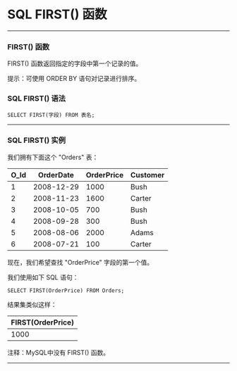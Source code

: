 # SQL FIRST() 函数

---
### FIRST() 函数

FIRST() 函数返回指定的字段中第一个记录的值。

提示：可使用 ORDER BY 语句对记录进行排序。

### SQL FIRST() 语法

```
SELECT FIRST(字段) FROM 表名;
```

---
### SQL FIRST() 实例

我们拥有下面这个 "Orders" 表：

O_Id | OrderDate  | OrderPrice | Customer 
-----|------------|------------|----------
   1 | 2008-12-29 |       1000 | Bush     
   2 | 2008-11-23 |       1600 | Carter   
   3 | 2008-10-05 |        700 | Bush     
   4 | 2008-09-28 |        300 | Bush     
   5 | 2008-08-06 |       2000 | Adams    
   6 | 2008-07-21 |        100 | Carter   

现在，我们希望查找 "OrderPrice" 字段的第一个值。

我们使用如下 SQL 语句：

```
SELECT FIRST(OrderPrice) FROM Orders;
```

结果集类似这样：

| FIRST(OrderPrice) |
|-------------------|
| 1000              |

注释：MySQL中没有 FIRST() 函数。

---